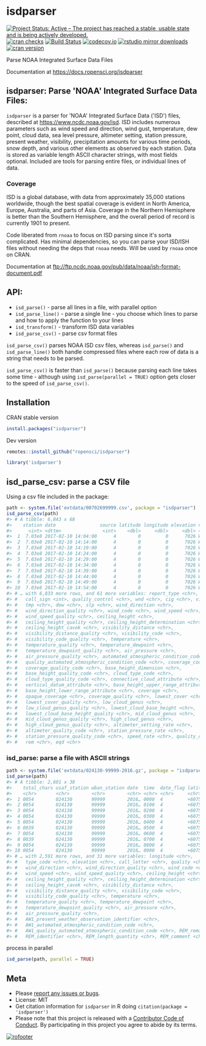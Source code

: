 isdparser
=========



[![Project Status: Active – The project has reached a stable, usable state and is being actively developed.](http://www.repostatus.org/badges/latest/active.svg)](http://www.repostatus.org/#active)
[![cran checks](https://cranchecks.info/badges/worst/isdparser)](https://cranchecks.info/pkgs/isdparser)
[![Build Status](https://travis-ci.org/ropensci/isdparser.svg?branch=master)](https://travis-ci.org/ropensci/isdparser)
[![codecov.io](https://codecov.io/github/ropensci/isdparser/coverage.svg?branch=master)](https://codecov.io/github/ropensci/isdparser?branch=master)
[![rstudio mirror downloads](http://cranlogs.r-pkg.org/badges/isdparser?color=C9A115)](https://github.com/metacran/cranlogs.app)
[![cran version](http://www.r-pkg.org/badges/version/isdparser)](https://cran.r-project.org/package=isdparser)

Parse NOAA Integrated Surface Data Files

Documentation at https://docs.ropensci.org/isdparser

## isdparser: Parse 'NOAA' Integrated Surface Data Files:
`isdparser` is a parser for 'NOAA' Integrated Surface Data ('ISD') files, described at <https://www.ncdc.noaa.gov/isd>. ISD includes numerous parameters such as wind speed and direction, wind gust, temperature, dew point, cloud data, sea level pressure, altimeter setting, station pressure, present weather, visibility, precipitation amounts for various time periods, snow depth, and various other elements as observed by each station. Data is stored as variable length ASCII character strings, with most fields optional. Included are tools for parsing entire files, or individual lines of data.

### Coverage
ISD is a global database, with data from approximately 35,000 stations worldwide, though the best spatial coverage is evident in North America, Europe, Australia, and parts of Asia. Coverage in the Northern Hemisphere is better than the Southern Hemisphere, and the overall period of record is currently 1901 to present. 


Code liberated from `rnoaa` to focus on ISD parsing since it's sorta
complicated. Has minimal dependencies, so you can parse your ISD/ISH
files without needing the deps that `rnoaa` needs. Will be used by
`rnoaa` once on CRAN.

Documentation at ftp://ftp.ncdc.noaa.gov/pub/data/noaa/ish-format-document.pdf

## API:

* `isd_parse()` - parse all lines in a file, with parallel option
* `isd_parse_line()` - parse a single line - you choose which lines to parse
and how to apply the function to your lines
* `isd_transform()` - transform ISD data variables
* `isd_parse_csv()` - parse csv format files

`isd_parse_csv()` parses NOAA ISD csv files, whereas `isd_parse()` and `isd_parse_line()`
both handle compressed files where each row of data is a string that needs to be parsed.

`isd_parse_csv()` is faster than `isd_parse()` because parsing each line takes some
time - although using `isd_parse(parallel = TRUE)` option gets closer to the speed of
`isd_parse_csv()`.

## Installation

CRAN stable version


```r
install.packages("isdparser")
```

Dev version


```r
remotes::install_github("ropensci/isdparser")
```


```r
library('isdparser')
```

## isd_parse_csv: parse a CSV file

Using a csv file included in the package:


```r
path <- system.file('extdata/00702699999.csv', package = "isdparser")
isd_parse_csv(path)
#> # A tibble: 6,843 x 68
#>    station date                source latitude longitude elevation name 
#>      <int> <dttm>               <int>    <dbl>     <dbl>     <dbl> <chr>
#>  1  7.03e8 2017-02-10 14:04:00      4        0         0      7026 WXPO…
#>  2  7.03e8 2017-02-10 14:14:00      4        0         0      7026 WXPO…
#>  3  7.03e8 2017-02-10 14:19:00      4        0         0      7026 WXPO…
#>  4  7.03e8 2017-02-10 14:24:00      4        0         0      7026 WXPO…
#>  5  7.03e8 2017-02-10 14:29:00      4        0         0      7026 WXPO…
#>  6  7.03e8 2017-02-10 14:34:00      4        0         0      7026 WXPO…
#>  7  7.03e8 2017-02-10 14:39:00      4        0         0      7026 WXPO…
#>  8  7.03e8 2017-02-10 14:44:00      4        0         0      7026 WXPO…
#>  9  7.03e8 2017-02-10 14:49:00      4        0         0      7026 WXPO…
#> 10  7.03e8 2017-02-10 14:54:00      4        0         0      7026 WXPO…
#> # … with 6,833 more rows, and 61 more variables: report_type <chr>,
#> #   call_sign <int>, quality_control <chr>, wnd <chr>, cig <chr>, vis <chr>,
#> #   tmp <chr>, dew <chr>, slp <chr>, wind_direction <chr>,
#> #   wind_direction_quality <chr>, wind_code <chr>, wind_speed <chr>,
#> #   wind_speed_quality <chr>, ceiling_height <chr>,
#> #   ceiling_height_quality <chr>, ceiling_height_determination <chr>,
#> #   ceiling_height_cavok <chr>, visibility_distance <chr>,
#> #   visibility_distance_quality <chr>, visibility_code <chr>,
#> #   visibility_code_quality <chr>, temperature <chr>,
#> #   temperature_quality <chr>, temperature_dewpoint <chr>,
#> #   temperature_dewpoint_quality <chr>, air_pressure <chr>,
#> #   air_pressure_quality <chr>, automated_atmospheric_condition_code <chr>,
#> #   quality_automated_atmospheric_condition_code <chr>, coverage_code <chr>,
#> #   coverage_quality_code <chr>, base_height_dimension <chr>,
#> #   base_height_quality_code <chr>, cloud_type_code <chr>,
#> #   cloud_type_quality_code <chr>, connective_cloud_attribute <chr>,
#> #   vertical_datum_attribute <chr>, base_height_upper_range_attribute <chr>,
#> #   base_height_lower_range_attribute <chr>, coverage <chr>,
#> #   opaque_coverage <chr>, coverage_quality <chr>, lowest_cover <chr>,
#> #   lowest_cover_quality <chr>, low_cloud_genus <chr>,
#> #   low_cloud_genus_quality <chr>, lowest_cloud_base_height <chr>,
#> #   lowest_cloud_base_height_quality <chr>, mid_cloud_genus <chr>,
#> #   mid_cloud_genus_quality <chr>, high_cloud_genus <chr>,
#> #   high_cloud_genus_quality <chr>, altimeter_setting_rate <chr>,
#> #   altimeter_quality_code <chr>, station_pressure_rate <chr>,
#> #   station_pressure_quality_code <chr>, speed_rate <chr>, quality_code <chr>,
#> #   rem <chr>, eqd <chr>
```

### isd_parse: parse a file with ASCII strings


```r
path <- system.file('extdata/024130-99999-2016.gz', package = "isdparser")
isd_parse(path)
#> # A tibble: 2,601 x 38
#>    total_chars usaf_station wban_station date  time  date_flag latitude
#>    <chr>       <chr>        <chr>        <chr> <chr> <chr>     <chr>   
#>  1 0054        024130       99999        2016… 0000  4         +60750  
#>  2 0054        024130       99999        2016… 0100  4         +60750  
#>  3 0054        024130       99999        2016… 0200  4         +60750  
#>  4 0054        024130       99999        2016… 0300  4         +60750  
#>  5 0054        024130       99999        2016… 0400  4         +60750  
#>  6 0039        024130       99999        2016… 0500  4         +60750  
#>  7 0054        024130       99999        2016… 0600  4         +60750  
#>  8 0039        024130       99999        2016… 0700  4         +60750  
#>  9 0054        024130       99999        2016… 0800  4         +60750  
#> 10 0054        024130       99999        2016… 0900  4         +60750  
#> # … with 2,591 more rows, and 31 more variables: longitude <chr>,
#> #   type_code <chr>, elevation <chr>, call_letter <chr>, quality <chr>,
#> #   wind_direction <chr>, wind_direction_quality <chr>, wind_code <chr>,
#> #   wind_speed <chr>, wind_speed_quality <chr>, ceiling_height <chr>,
#> #   ceiling_height_quality <chr>, ceiling_height_determination <chr>,
#> #   ceiling_height_cavok <chr>, visibility_distance <chr>,
#> #   visibility_distance_quality <chr>, visibility_code <chr>,
#> #   visibility_code_quality <chr>, temperature <chr>,
#> #   temperature_quality <chr>, temperature_dewpoint <chr>,
#> #   temperature_dewpoint_quality <chr>, air_pressure <chr>,
#> #   air_pressure_quality <chr>,
#> #   AW1_present_weather_observation_identifier <chr>,
#> #   AW1_automated_atmospheric_condition_code <chr>,
#> #   AW1_quality_automated_atmospheric_condition_code <chr>, REM_remarks <chr>,
#> #   REM_identifier <chr>, REM_length_quantity <chr>, REM_comment <chr>
```

process in parallel


```r
isd_parse(path, parallel = TRUE)
```

## Meta

* Please [report any issues or bugs](https://github.com/ropensci/isdparser/issues).
* License: MIT
* Get citation information for `isdparser` in R doing `citation(package = 'isdparser')`
* Please note that this project is released with a [Contributor Code of Conduct][coc]. By participating in this project you agree to abide by its terms.

[![rofooter](https://ropensci.org/public_images/github_footer.png)](https://ropensci.org)

[coc]: https://github.com/ropensci/isdparser/blob/master/CODE_OF_CONDUCT.md
